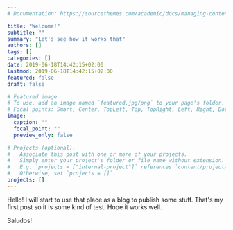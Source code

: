 ```yaml
---
# Documentation: https://sourcethemes.com/academic/docs/managing-content/

title: "Welcome!"
subtitle: ""
summary: "Let's see how it works that"
authors: []
tags: []
categories: []
date: 2019-06-18T14:42:15+02:00
lastmod: 2019-06-18T14:42:15+02:00
featured: false
draft: false

# Featured image
# To use, add an image named `featured.jpg/png` to your page's folder.
# Focal points: Smart, Center, TopLeft, Top, TopRight, Left, Right, BottomLeft, Bottom, BottomRight.
image:
  caption: ""
  focal_point: ""
  preview_only: false

# Projects (optional).
#   Associate this post with one or more of your projects.
#   Simply enter your project's folder or file name without extension.
#   E.g. `projects = ["internal-project"]` references `content/project/deep-learning/index.md`.
#   Otherwise, set `projects = []`.
projects: []
---
```


Hello! I will start to use that place as a blog to publish some stuff. That's my first post so it is some kind of test. Hope it works well.

<!-- {{< gallery album="images" >}} -->

<!-- gallery_item:
- album: <ALBUM FOLDER>
  image: <IMAGE NAME>.jpg
  caption: Write your image caption here -->

<!-- {{< figure src="image.jpg" title="A caption" >}} -->

Saludos!

